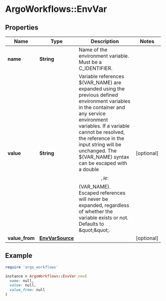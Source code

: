 # ArgoWorkflows::EnvVar

## Properties

| Name | Type | Description | Notes |
| ---- | ---- | ----------- | ----- |
| **name** | **String** | Name of the environment variable. Must be a C_IDENTIFIER. |  |
| **value** | **String** | Variable references $(VAR_NAME) are expanded using the previous defined environment variables in the container and any service environment variables. If a variable cannot be resolved, the reference in the input string will be unchanged. The $(VAR_NAME) syntax can be escaped with a double $$, ie: $$(VAR_NAME). Escaped references will never be expanded, regardless of whether the variable exists or not. Defaults to \&quot;\&quot;. | [optional] |
| **value_from** | [**EnvVarSource**](EnvVarSource.md) |  | [optional] |

## Example

```ruby
require 'argo_workflows'

instance = ArgoWorkflows::EnvVar.new(
  name: null,
  value: null,
  value_from: null
)
```

